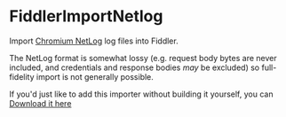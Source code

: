 # FiddlerImportNetlog

Import [Chromium NetLog](https://www.chromium.org/developers/design-documents/network-stack/netlog) log files into Fiddler.

The NetLog format is somewhat lossy (e.g. request body bytes are never included, and credentials and response bodies *may* be excluded) so full-fidelity import is not generally possible.

If you'd just like to add this importer without building it yourself, you can [Download it here](https://bayden.com/dl/FiddlerImportNetLog.exe)

